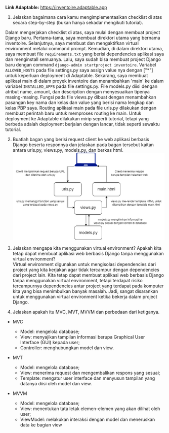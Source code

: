 **Link Adaptable:** https://inventoire.adaptable.app <br>

1. Jelaskan bagaimana cara kamu mengimplementasikan checklist di atas secara step-by-step (bukan hanya sekadar mengikuti tutorial). <br>

Dalam mengerjakan checklist di atas, saya mulai dengan membuat project Django baru. Pertama-tama, saya membuat direktori utama yang bernama inventoire. Selanjutnya, saya membuat dan mengaktifkan virtual environment melalui command prompt. Kemudian, di dalam direktori utama, saya membuat file `requirements.txt` yang berisi dependencies aplikasi saya dan menginstall semuanya. Lalu, saya sudah bisa membuat project Django baru dengan command `django-admin startproject inventoire`. Variabel `ALLOWED_HOSTS` pada file settings.py saya assign value nya dengan ["*"] untuk keperluan deployment di Adaptable. Sekarang, saya membuat aplikasi main di dalam proyek inventoire dan menambahkan 'main' ke dalam variabel `INSTALLED_APPS` pada file settings.py. File models.py diisi dengan atribut name, amount, dan description dengan menyesuaikan tipenya masing-masing. Fungsi pada file views.py dibuat dengan menambahkan pasangan key nama dan kelas dan value yang berisi nama lengkap dan kelas PBP saya. Routing aplikasi main pada file urls.py dilakukan dengan membuat perintah baru untuk memproses routing ke main. Untuk deployment ke Adaptable dilakukan mirip seperti tutorial, tetapi yang berbeda adalah deployment berjalan dengan lancar, tidak seperti sewaktu tutorial. <br>

2. Buatlah bagan yang berisi request client ke web aplikasi berbasis Django beserta responnya dan jelaskan pada bagan tersebut kaitan antara urls.py, views.py, models.py, dan berkas html. <br>
![Bagan proses request clinet](Tugas2_BaganRequestClient.png) <br>

3. Jelaskan mengapa kita menggunakan virtual environment? Apakah kita tetap dapat membuat aplikasi web berbasis Django tanpa menggunakan virtual environment? <br>
Virtual environment digunakan untuk mengisolasi dependencies dari project yang kita kerjakan agar tidak tercampur dengan dependencies dari project lain. Kita tetap dapat membuat aplikasi web berbasis Django tanpa menggunakan virtual environment, tetapi terdapat risiko tercampurnya dependencies antar project yang terdapat pada komputer kita yang bisa menimbulkan banyak masalah. Jadi, sangat disarankan untuk menggunakan virtual environment ketika bekerja dalam project Django. <br>

4. Jelaskan apakah itu MVC, MVT, MVVM dan perbedaan dari ketiganya. <br>
  - MVC
    - Model: mengelola database;
    - View: menyajikan tampilan informasi berupa Graphical User Interface (GUI) kepada user;
    - Controller: menghubungkan model dan view.

  - MVT
    - Model: mengelola database;
    - View: menerima request dan mengembalikan respons yang sesuai;
    - Template: mengatur user interface dan menyusun tampilan yang datanya diisi oleh model dan view.

  - MVVM
    - Model: mengelola database;
    - View: menentukan tata letak elemen-elemen yang akan dilihat oleh user;
    - ViewModel: melakukan interaksi dengan model dan meneruskan data ke bagian view

